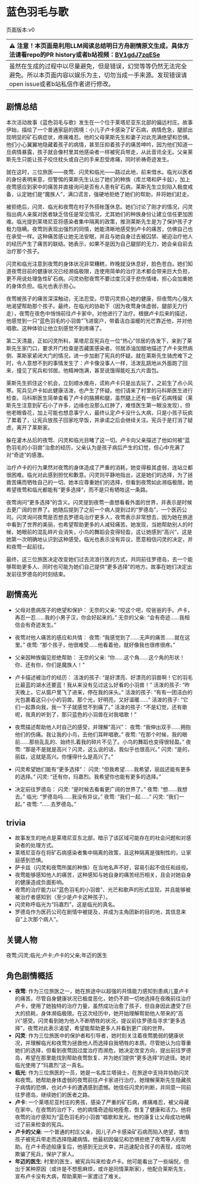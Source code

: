 # 蓝色羽毛与歌
页面版本:v0
 

| :warning: 注意！本页面是利用LLM阅读总结明日方舟剧情原文生成，具体方法请看repo的PR history或者b站视频：[BV1gdJ7zqESe](https://www.bilibili.com/video/BV1gdJ7zqESe/)         |
|:----------------------------|
| 虽然在生成的过程中以尽量避免，但是错误，幻觉等等仍然无法完全避免。所以本页面内容以娱乐为主，切勿当成一手来源。发现错误请open issue或者b站私信作者进行修改。|



## 剧情总结
本次活动故事《蓝色羽毛与歌》发生在一个位于莱塔尼亚东北部的偏远村庄。故事伊始，描绘了一个普通家庭的困境：小儿子卢卡感染了矿石病，病情危急，腿部出现明显的矿石病症状，疼痛难忍。他的父母莱斯先生和妻子对此充满绝望和恐惧。他们小心翼翼地隐藏着孩子的病情，甚至压抑着孩子的痛苦呻吟，因为他们知道一旦病情暴露，孩子就会像村里其他感染者一样被宪兵带走，从此音讯全无。父亲莱斯先生只能让孩子咬住枕头或自己的手来忍受疼痛，同时祈祷奇迹发生。

就在这时，三位旅医——夜莺、闪灵和临光——路过此地，前来借水。临光以医者的身份表明来意，但警惕的莱斯先生认出了她们的种族（库兰塔和萨卡兹），加上夜莺感应到家中的痛苦并直接询问是否有人患有矿石病，莱斯先生立刻陷入极度戒备，认定她们是“魔族人”，满口谎言，强硬地拒绝了她们的帮助，并将她们赶走。

被拒绝后，闪灵、临光和夜莺在村子外搭帐篷休息。她们讨论了刚才的情况，闪灵指出病人亲属对医者缺乏信任是常见情况，尤其她们的种族身份让建立信任更加困难。临光提到莱塔尼亚将感染者集中隔离的政策，推测莱斯先生是为了保护孩子才极力隐瞒。夜莺则表现出强烈的同情，她能清晰地感受到卢卡的痛苦，仿佛自己也在承受一样。这种痛苦感让她无法安眠，并且与她自身过去被囚禁、被迫治疗他人的经历产生了痛苦的联结。她表示，如果不是因为自己腿部的无力，她会亲自前去治疗那个孩子。

闪灵和临光注意到夜莺的身体状况非常糟糕，昨晚就没休息好，脸色苍白。她们知道夜莺目前的健康状况已经濒临极限，连使用简单的治疗法术都会带来巨大负担，更不用说处理急性矿石病。闪灵劝慰夜莺不要过度沉浸于悲伤情绪，担心会加重她的身体负担。临光也表示担心。

夜莺被孩子的痛苦深深触动，无法忍受。尽管闪灵担心她的健康，但夜莺内心强大地渴望帮助那个孩子。最终，在临光的协助下（因为夜莺身体虚弱，腿部无力行走），夜莺在夜色中悄悄前往卢卡家中，对他进行了治疗。根据卢卡后来的描述，他感觉到一只“蓝色羽毛的小羽兽”飞进窗户，带着洁白温暖的光芒靠近他，并对他唱歌。这种体验让他立刻感觉不到疼痛了。

第二天清晨，正如闪灵所料，莱塔尼亚宪兵在一位“热心”邻居的告发下，来到了莱斯先生家门口，要求开门检查是否藏匿感染者。邻居添油加醋地描述了卢卡突然病倒、莱斯家紧闭大门的情况，进一步加剧了宪兵的怀疑。就在莱斯先生骑虎难下之时，令人意想不到的事情发生了：卢卡像没事人一样，活泼乱跳地从外面跑了回来，撞见了宪兵和邻居。他精神饱满，甚至说饿得能吃五六片面包。

莱斯先生抓住这个机会，立刻顺水推舟，谎称卢卡只是出去玩了，之前生了点小风寒。宪兵见卢卡如此健康活泼，也产生了怀疑。他们请来了村里的马科斯医生进行检查。马科斯医生简单查看了卢卡的胳膊和腿，虽然腿上还有一些矿石病残留（莱斯先生注意到矿石小了许多，边缘也没那么红肿了，难怪医生第一眼没发现），但他老眼昏花，加上可能也想息事宁人，最终认定卢卡没什么大病，只是小孩子玩疯了累着了，让宪兵放孩子回家吃早饭，并承诺之后会继续关注。宪兵于是打消了疑虑，离开了莱斯家。

躲在灌木丛后的夜莺、闪灵和临光目睹了这一切。卢卡向父亲描述了他如何被“蓝色羽毛的小羽兽”治愈的经历，父亲认为是孩子病后产生的幻觉，但心中充满了对“奇迹”的感激。

治疗卢卡的行为果然对夜莺的身体造成了严重的消耗，她变得极其虚弱，连站立都很困难。临光对此感到担忧和歉意。闪灵则平静地指出，这是她们的选择，为了拯救苦痛而牺牲自己的一切。她本应尊重她们的选择，但看到夜莺如此濒临极限，她希望夜莺和临光都能有“更多选择”，而不是只有牺牲这一条路。

夜莺询问“更多选择”的含义。闪灵提到夜莺一直想看看外面的世界，并表示是时候去更广阔的世界了。她随后提到了之前一个病人提到过的“罗德岛”，一个医药公司。闪灵询问夜莺是否想去罗德岛治疗更多人，夜莺表示非常想去，因为她在旅途中看到了世界的美丽，也希望帮助更多的人减轻痛苦。她发现，当她帮助别人的时候，她眼前的混乱碎片会消失，小鸟的舞蹈会变得轻盈，这让她感到“高兴”，这是她第一次明确地认识到这种感受。临光也表示没有异议，愿意相信闪灵的决定，并和夜莺一起前往。

最终，这三位旅医决定改变她们过去流浪行医的方式，共同前往罗德岛，去一个能够帮助更多人、同时也可能为她们自己提供“更多选择”的地方。故事在她们决定出发前往罗德岛的时刻结束。
## 剧情高光
- 父母对患病孩子的绝望和保护：
无奈的父亲: “咬这个吧，咬爸爸的手。卢卡，再忍一忍......我的小男子汉，你会好起来的。”
无奈的父亲: “会有奇迹......我相信会有奇迹发生。”

- 夜莺对他人痛苦的感应和共情：
夜莺: “我感觉到了......无声的痛苦......就在这里。”
夜莺: “那个孩子，他很难受......他看着他，就好像我也很疼很疼。”

- 父亲因种族偏见拒绝帮助：
无奈的父亲: “你......这个角......这个角的形状！你、还有你，你们是魔族人！”

- 卢卡描述被治疗的经历：
活泼的孩子: “是好漂亮、好漂亮的羽兽啊！它的羽毛比最蓝的湖水还要蓝！我从来没有见过这么好看的小羽兽！”
活泼的孩子: “昨天晚上，它从窗户里飞了进来，停在我的床头。”
活泼的孩子: “有有一团洁白的光包裹着这只小小的羽兽。那个光，好明亮，又好温暖......”
活泼的孩子: “它们一起靠向我，我一下子就感觉不到痛了。”
活泼的孩子: “不是幻觉，还有歌呢，我真的听到了，那只蓝色的小羽兽在对我唱歌！”

- 夜莺描述帮助他人时自己的感受，并理解“高兴”：
夜莺: “我伸出双手......拥抱他们的伤痛。我让我的小鸟，去他们耳畔唱歌。”
夜莺: “在那个时候，我的眼前......那些乱乱的、始终扎着我的碎片不见了。小鸟的舞蹈也变得很轻盈。”
夜莺: “那是不是就是高兴？闪灵，这么说的话，我似乎也很高兴。”
闪灵: “是的，丽兹，这就是高兴。你懂得什么是高兴了。”

- 闪灵希望她们能有“更多选择”：
闪灵: “但我希望......我希望，丽兹还能有更多的选择。”
闪灵: “还有你，玛嘉烈。我希望你也能有更多的选择。”

- 决定前往罗德岛：
闪灵: “是时候去看看更广阔的世界了。”
夜莺: “想......我想去。”
临光: “罗德岛吗......我没有异议。”
夜莺: “我们一起......”
闪灵: “我们一起。”
夜莺: “......去罗德岛。”
## trivia
- 故事发生的地点是莱塔尼亚东北部，暗示了该区域可能存在的社会问题和对感染者的处理方式。
- 莱塔尼亚存在将矿石病感染者集中隔离的政策，且这种隔离是强制性的，让家庭感到恐惧。
- 萨卡兹（闪灵和夜莺所属的种族）在当地名声不好，容易引起不信任和歧视。
- 夜莺能够感知他人的痛苦，这种感知与她自身的痛苦经历相关，且会对她自身的健康造成负面影响。
- 夜莺的治疗能力以“蓝色羽毛的小羽兽”、光芒和歌声的形式显现，并且能够被被治疗者感知到（至少是卢卡这种孩子）。
- 闪灵称呼临光为“玛嘉烈”，这是临光的真名。
- 罗德岛作为医药公司在剧情中被提及，并成为主角团新的目的地，其信息来自“上次那个病人”。
## 关键人物
夜莺;闪灵;临光;卢卡;卢卡的父亲;年迈的医生
## 角色剧情概括
-   **夜莺**: 作为三位旅医之一，她在旅途中以超强的共情能力感知到患病儿童卢卡的痛苦。尽管自身健康状况已极度恶化，她仍不顾一切地选择在夜晚前往治疗卢卡，使用了她独特的治疗力量，虽然成功治愈了孩子，但自身因此遭受了巨大的损耗，身体濒临极限。在这次经历中，她开始理解帮助他人带来的“高兴”感受。闪灵看到她为他人不断牺牲的状况，提议前往罗德岛寻求“更多选择”，夜莺对此表示渴望，希望能帮助更多人并看到更广阔的世界。
-   **闪灵**: 作为三位旅医中的保护者和引导者，她时刻关注着夜莺脆弱的健康状况，并理解临光和夜莺为拯救他人而选择自我牺牲的本质。尽管她认为应尊重她们的选择，但看到夜莺因过度治疗而濒危，她决定改变方向，提出前往罗德岛，希望在那里能找到帮助夜莺恢复、并为她们提供“更多选择”的途径。她对临光使用了“玛嘉烈”这一真名。
-   **临光**: 作为三位旅医的一员，她是一名库兰塔骑士，在旅途中支持并协助闪灵和夜莺。她帮助身体虚弱的夜莺前往卢卡家进行治疗。她理解莱斯先生隐藏孩子病情的恐惧，也对卢卡的遭遇感到遗憾。她信任闪灵的判断，并同意一同前往罗德岛，继续她们的医者之路。
-   **卢卡**: 一个莱塔尼亚村庄的男孩，感染了严重的矿石病，疼痛难忍，被父母藏在家中。在夜莺的治疗下，他的病情奇迹般地痊愈，恢复了健康和活力。他将夜莺的治疗感知为“蓝色羽毛的小羽兽”唱歌和发光。他的康复让父母成功地瞒过了前来检查的宪兵。
-   **卢卡的父亲**: 一个普通的村庄父亲，因儿子卢卡感染矿石病而陷入绝望，害怕孩子被宪兵带走而选择隐藏病情。他最初因偏见和恐惧拒绝了夜莺等人的帮助。在卢卡奇迹般康复后，他感到无比庆幸，并迅速配合孩子的表现，成功地欺骗了宪兵，保护了家人。
-   **年迈的医生**: 村里的医生，被宪兵叫来检查卢卡。他可能看出了一些端倪，但出于某种原因（或许是不想惹麻烦，或许是同情莱斯家），他配合莱斯先生，宣布卢卡没有大病，帮助莱斯一家渡过了难关。
